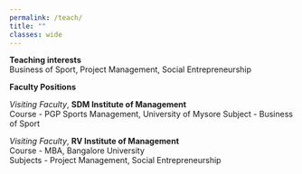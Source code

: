 ```yaml
---
permalink: /teach/
title: ""
classes: wide
---
```

**Teaching interests**  
Business of Sport, Project Management, Social Entrepreneurship

**Faculty Positions**  

*Visiting Faculty*, **SDM Institute of Management**    
Course - PGP Sports Management, University of Mysore 
Subject - Business of Sport

*Visiting Faculty*, **RV Institute of Management**     
Course - MBA, Bangalore University   
Subjects - Project Management, Social Entrepreneurship
